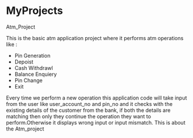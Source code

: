 # MyProjects

Atm_Project

This is the basic atm application project where it performs atm operations like :
* Pin Generation
* Depoist
* Cash Withdrawl
* Balance Enquiery
* Pin Change
* Exit

Every time we perform a new operation this application code will take input from the user like user_account_no and pin_no and it checks with the existing details of the customer from the bank, if both the details are matching then only they continue the operation they want to perform.Otherwise it displays wrong input or input mismatch. This is about the Atm_project
